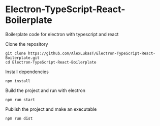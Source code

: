 # Electron-TypeScript-React-Boilerplate

Boilerplate code for electron with typescript and react

Clone the repository

```
git clone https://github.com/AlexLukasT/Electron-TypeScript-React-Boilerplate.git
cd Electron-TypeScript-React-Boilerplate
```

Install dependencies

```
npm install
```

Build the project and run with electron

```
npm run start
```

Publish the project and make an executable

```
npm run dist
```
